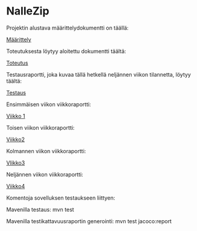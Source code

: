 # NalleZip

Projektin alustava määrittelydokumentti on täällä: 

[Määrittely](https://github.com/att78/Zip/blob/master/documentation/definition.md)

Toteutuksesta löytyy aloitettu dokumentti täältä:

[Toteutus](https://github.com/att78/NalleZip/blob/master/documentation/implementation.md)

Testausraportti, joka kuvaa tällä hetkellä neljännen viikon tilannetta, löytyy täältä:

[Testaus](https://github.com/att78/NalleZip/blob/master/documentation/testing.md)


Ensimmäisen viikon viikkoraportti:

[Viikko 1](https://github.com/att78/Zip/blob/master/documentation/week1.md)

Toisen viikon viikkoraportti:

[Viikko2](https://github.com/att78/NalleZip/blob/master/documentation/week2.md)

Kolmannen viikon viikkoraportti:

[VIikko3](https://github.com/att78/NalleZip/blob/master/documentation/week3.md)

Neljännen viikon viikkoraportti:

[Viikko4](https://github.com/att78/NalleZip/blob/master/documentation/week4.md)


Komentoja sovelluksen testaukseen liittyen:

Mavenilla testaus: mvn test

Mavenilla testikattavuusraportin generointi: mvn test jacoco:report
